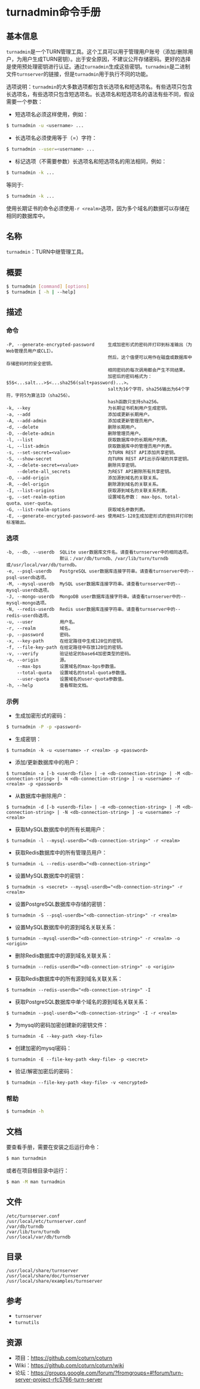 # turnadmin命令手册

## 基本信息

`turnadmin`是一个TURN管理工具。这个工具可以用于管理用户账号（添加/删除用户，为用户生成TURN密钥）。出于安全原因，不建议公开存储密码。更好的选择是使用预处理密钥进行认证。通过`turnadmin`生成这些密钥。`turnadmin`是二进制文件`turnserver`的链接，但是`turnadmin`用于执行不同的功能。

选项说明：`turnadmin`的大多数选项都包含长选项名和短选项名。有些选项只包含长选项名，有些选项只包含短选项名。长选项名和短选项名的语法有些不同，假设需要一个参数：

+ 短选项名必须这样使用，例如：

```bash
$ turnadmin -u <username> ...
```

+ 长选项名必须使用等于（=）字符：

```bash
$ turnadmin --user=<username> ...
```

+ 标记选项（不需要参数）长选项名和短选项名的用法相同，例如：

```bash
$ turnadmin -k ...
```

等同于:

```bash
$ turnadmin -k ...
```

使用长期证书的命令必须使用`-r <realm>`选项，因为多个域名的数据可以存储在相同的数据库中。

## 名称

`turnadmin`：TURN中继管理工具。

## 概要

```bash
$ turnadmin [command] [options]
$ turnadmin [ -h | --help]
```

## 描述

### 命令

```
-P, --generate-encrypted-password     生成加密形式的密码并打印到标准输出（为Web管理员用户或CLI）。
                                      然后，这个值便可以用作在磁盘或数据库中存储密码时的安全密钥。
                                      相同密码的每次调用都会产生不同结果。
                                      加密后的密码格式为：$5$<...salt...>$<...sha256(salt+password)...>。
                                      salt为16个字符，sha256输出为64个字符，字符5为算法ID（sha256）。
                                      hash函数只支持sha256。
-k, --key                             为长期证书机制用户生成密钥。
-a, --add                             添加或更新长期用户。
-A, --add-admin                       添加或更新管理员用户。
-d, --delete                          删除长期用户。
-D, --delete-admin                    删除管理员用户。
-l, --list                            获取数据库中的长期用户列表。
-L, --list-admin                      获取数据库中的管理员用户列表。
-s, --set-secret=<value>              为TURN REST API添加共享密钥。 
-S, --show-secret                     向TURN REST API出示存储的共享密钥。
-X, --delete-secret=<value>           删除共享密钥。
    --delete-all_secrets              为REST API删除所有共享密钥。
-O, --add-origin                      添加源到域名的关联关系。
-R, --del-origin                      删除源到域名的关联关系。
-I, --list-origins                    获取源到域名的关联关系列表。
-g, --set-realm-option                设置域名参数： max-bps、total-quota、user-quota。
-G, --list-realm-options              获取域名参数列表。
-E, --generate-encrypted-password-aes 使用AES-128生成加密形式的密码并打印到标准输出。
```

### 选项

```
-b, --db, --userdb  SQLite user数据库文件名。请查看turnserver中的相同选项。
                    默认：/var/db/turndb、/var/lib/turn/turndb或/usr/local/var/db/turndb。
-e, --psql-userdb   PostgreSQL user数据库连接字符串。请查看turnserver中的--psql-userdb选项。
-M, --mysql-userdb  MySQL user数据库连接字符串。请查看turnserver中的--mysql-userdb选项。
-J, --mongo-userdb  MongoDB user数据库连接字符串。请查看turnserver中的--mysql-mongo选项。
-N, --redis-userdb  Redis user数据库连接字符串。请查看turnserver中的--redis-userdb选项。
-u, --user          用户名。
-r, --realm         域名。
-p, --password      密码。
-x, --key-path      在给定路径中生成128位的密钥。
-f, --file-key-path 在给定路径中存放128位的密钥。
-v, --verify        验证给定的base64加密类型的密码。
-o, --origin        源。
    --max-bps       设置域名的max-bps参数值。
    --total-quota   设置域名的total-quota参数值。
    --user-quota    设置域名的user-quota参数值。
-h, --help          查看帮助文档。
```

### 示例

+ 生成加密形式的密码：

```bash
$ turnadmin -P -p <password>
```

+ 生成密钥：

```
$ turnadmin -k -u <username> -r <realm> -p <password>
```

+ 添加/更新数据库中的用户：

```
$ turnadmin -a [-b <userdb-file> | -e <db-connection-string> | -M <db-connection-string> | -N <db-connection-string> ] -u <username> -r <realm> -p <password>
```

+ 从数据库中删除用户：

```
$ turnadmin -d [-b <userdb-file> | -e <db-connection-string> | -M <db-connection-string> | -N <db-connection-string> ] -u <username> -r <realm>
```

+ 获取MySQL数据库中的所有长期用户：

```
$ turnadmin -l --mysql-userdb="<db-connection-string>" -r <realm>
```

+ 获取Redis数据库中的所有管理员用户：

```
$ turnadmin -L --redis-userdb="<db-connection-string>"
```

+ 设置MySQL数据库中的密钥：

```
$ turnadmin -s <secret> --mysql-userdb="<db-connection-string>" -r <realm>
```

+ 设置PostgreSQL数据库中存储的密钥：

```
$ turnadmin -S --psql-userdb="<db-connection-string>" -r <realm>
```

+ 设置MySQL数据库中的源到域名关联关系：

```
$ turnadmin --mysql-userdb="<db-connection-string>" -r <realm> -o <origin>
```

+ 删除Redis数据库中的源到域名关联关系：

```
$ turnadmin --redis-userdb="<db-connection-string>" -o <origin>
```

+ 获取Redis数据库中的所有源到域名关联关系：

```
$ turnadmin --redis-userdb="<db-connection-string>" -I
```

+ 获取PostgreSQL数据库中单个域名的源到域名关联关系：

```
$ turnadmin --psql-userdb="<db-connection-string>" -I -r <realm>
```

+ 为mysql的密码加密创建新的密钥文件：

```
$ turnadmin -E --key-path <key-file>
```

+ 创建加密的mysql密码：

```
$ turnadmin -E --file-key-path <key-file> -p <secret>
```

+ 验证/解密加密后的密码：

```
$ turnadmin --file-key-path <key-file> -v <encrypted>
```

### 帮助

```bash
$ turnadmin -h
```

## 文档

要查看手册，需要在安装之后运行命令：

```bash
$ man turnadmin
```

或者在项目根目录中运行：

```bash
$ man -M man turnadmin
```

## 文件

```
/etc/turnserver.conf
/usr/local/etc/turnserver.conf
/var/db/turndb
/var/lib/turn/turndb
/usr/local/var/db/turndb
```

## 目录

```
/usr/local/share/turnserver
/usr/local/share/doc/turnserver
/usr/local/share/examples/turnserver
```

## 参考

+ `turnserver`
+ `turnutils`

## 资源

+ 项目：https://github.com/coturn/coturn
+ Wiki：https://github.com/coturn/coturn/wiki
+ 论坛：https://groups.google.com/forum/?fromgroups=#!forum/turn-server-project-rfc5766-turn-server
